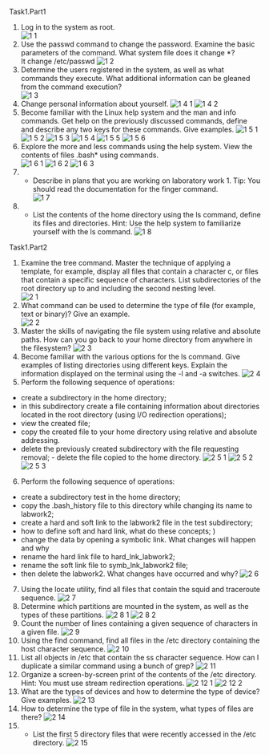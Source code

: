  
Task1.Part1 
1)	Log in to the system as root.   
![1 1](https://user-images.githubusercontent.com/72690863/104854097-a6093400-590d-11eb-85f8-97459729521f.png)
2)	Use the passwd command to change the password. Examine the basic parameters of the command. What system file does it change *?  
It change /etc/passwd
![1 2](https://user-images.githubusercontent.com/72690863/104854098-a73a6100-590d-11eb-98ce-2bd50e8cf8df.png)
3)	Determine the users registered in the system, as well as what commands they execute. What additional information can be gleaned from the command execution?  
![1 3](https://user-images.githubusercontent.com/72690863/104854099-a73a6100-590d-11eb-9b5c-821b963634d1.png)
4)	Change personal information about yourself. 
![1 4 1](https://user-images.githubusercontent.com/72690863/104854100-a7d2f780-590d-11eb-9d41-e8b8c4b85e73.png)
![1 4 2](https://user-images.githubusercontent.com/72690863/104854101-a7d2f780-590d-11eb-8e30-3e6c620fa906.png)
5)	Become familiar with the Linux help system and the man and info commands. Get help on the previously discussed commands, define and describe any two keys for these commands. Give examples. 
 ![1 5 1](https://user-images.githubusercontent.com/72690863/104854102-a86b8e00-590d-11eb-8575-dfb39d15c26c.png)
![1 5 2](https://user-images.githubusercontent.com/72690863/104854103-a86b8e00-590d-11eb-94e5-cc5ddb33f9b7.png)
![1 5 3](https://user-images.githubusercontent.com/72690863/104854105-a9042480-590d-11eb-9486-a1789df73db4.png)
![1 5 4](https://user-images.githubusercontent.com/72690863/104854106-a9042480-590d-11eb-8c64-5db7244f3e01.png)
![1 5 5](https://user-images.githubusercontent.com/72690863/104854107-a9042480-590d-11eb-8843-378fa1c901ff.png)
![1 5 6](https://user-images.githubusercontent.com/72690863/104854108-a99cbb00-590d-11eb-8c8e-dbfc583641eb.png)
6)	Explore the more and less commands using the help system. View the contents of files .bash* using commands.  
![1 6 1](https://user-images.githubusercontent.com/72690863/104854109-a99cbb00-590d-11eb-9693-f03646004ba8.png)
![1 6 2](https://user-images.githubusercontent.com/72690863/104854110-aa355180-590d-11eb-89bc-b5c5d990f0a0.png)
![1 6 3](https://user-images.githubusercontent.com/72690863/104854111-aa355180-590d-11eb-85a2-1cba2f4704b1.png)   
7)	* Describe in plans that you are working on laboratory work 1. Tip: You should read the documentation for the finger command.  
![1 7](https://user-images.githubusercontent.com/72690863/104854113-aacde800-590d-11eb-998e-0a4059db0ef4.png)
8)	* List the contents of the home directory using the ls command, define its files and directories. Hint: Use the help system to familiarize yourself with the ls command. 
 ![1 8](https://user-images.githubusercontent.com/72690863/104854114-aacde800-590d-11eb-96b7-c0b961050bae.png)
 
Task1.Part2 
1)	Examine the tree command. Master the technique of applying a template, for example, display all files that contain a character c, or files that contain a specific sequence of characters. List subdirectories of the root directory up to and including the second nesting level.  
![2 1](https://user-images.githubusercontent.com/72690863/104854115-ab667e80-590d-11eb-906b-b69e9f3c32d7.png)
2)	What command can be used to determine the type of file (for example, text or binary)? Give an example.  
![2 2](https://user-images.githubusercontent.com/72690863/104854116-ab667e80-590d-11eb-9ae3-3b25db2007fa.png)
3)	Master the skills of navigating the file system using relative and absolute paths. How can you go back to your home directory from anywhere in the filesystem? 
![2 3](https://user-images.githubusercontent.com/72690863/104854118-abff1500-590d-11eb-836a-72d7e1ddd645.png) 
4)	Become familiar with the various options for the ls command. Give examples of listing directories using different keys. Explain the information displayed on the terminal using the -l and -a switches. 
![2 4](https://user-images.githubusercontent.com/72690863/104854120-abff1500-590d-11eb-971f-9bdc02f1c5a2.png) 
5)	Perform the following sequence of operations: 
-	create a subdirectory in the home directory; 
-	in this subdirectory create a file containing information about directories located in the root directory (using I/O redirection operations); 
-	view the created file; 
-	copy the created file to your home directory using relative and absolute addressing. 
-	delete the previously created subdirectory with the file requesting removal; - delete the file copied to the home directory. 
![2 5 1](https://user-images.githubusercontent.com/72690863/104854121-ac97ab80-590d-11eb-8692-bd2305b224a2.png)
![2 5 2](https://user-images.githubusercontent.com/72690863/104854122-ac97ab80-590d-11eb-8e02-5f53e175c1c8.png)
![2 5 3](https://user-images.githubusercontent.com/72690863/104854123-ad304200-590d-11eb-9f25-18e9165766b0.png)   
6)	Perform the following sequence of operations: 
-	create a subdirectory test in the home directory; 
-	copy the .bash_history file to this directory while changing its name to labwork2; 
-	create a hard and soft link to the labwork2 file in the test subdirectory; 
-	how to define soft and hard link, what do these concepts; )
-	change the data by opening a symbolic link. What changes will happen and why 
-	rename the hard link file to hard_lnk_labwork2; 
-	rename the soft link file to symb_lnk_labwork2 file; 
-	then delete the labwork2. What changes have occurred and why? 
![2 6](https://user-images.githubusercontent.com/72690863/104854125-ad304200-590d-11eb-93e3-cf388e8ad6fb.png)
7)	Using the locate utility, find all files that contain the squid and traceroute sequence.
![2 7](https://user-images.githubusercontent.com/72690863/104854126-adc8d880-590d-11eb-9b5d-bd78535f9ef6.png)
8)	Determine which partitions are mounted in the system, as well as the types of these partitions.
![2 8 1](https://user-images.githubusercontent.com/72690863/104854127-adc8d880-590d-11eb-8550-890899774b45.png)
![2 8 2](https://user-images.githubusercontent.com/72690863/104854128-ae616f00-590d-11eb-866c-dba3d34d9dcd.png)
9)	Count the number of lines containing a given sequence of characters in a given file. 
![2 9](https://user-images.githubusercontent.com/72690863/104854129-aefa0580-590d-11eb-9fd4-e762b71fb230.png) 
10)	Using the find command, find all files in the /etc directory containing the 
host character sequence. 
 ![2 10](https://user-images.githubusercontent.com/72690863/104854130-aefa0580-590d-11eb-806d-cd05531fb3c8.png)
11)	List all objects in /etc that contain the ss character sequence. How can I duplicate a similar command using a bunch of grep? 
 ![2 11](https://user-images.githubusercontent.com/72690863/104854132-af929c00-590d-11eb-82af-943aac5a8ad9.png)
12)	Organize a screen-by-screen print of the contents of the /etc directory. Hint: You must use stream redirection operations. 
 ![2 12 1](https://user-images.githubusercontent.com/72690863/104854133-af929c00-590d-11eb-8252-2d96b6091cfe.png)
![2 12 2](https://user-images.githubusercontent.com/72690863/104854134-b02b3280-590d-11eb-8349-e569828423ff.png)
13)	What are the types of devices and how to determine the type of device? Give examples. 
 ![2 13](https://user-images.githubusercontent.com/72690863/104854135-b02b3280-590d-11eb-9916-b7a64cbb087c.png)
14)	How to determine the type of file in the system, what types of files are there? 
 ![2 14](https://user-images.githubusercontent.com/72690863/104854136-b0c3c900-590d-11eb-9275-9d6075b26fdc.png)
15)	* List the first 5 directory files that were recently accessed in the /etc directory. 
![2 15](https://user-images.githubusercontent.com/72690863/104854138-b0c3c900-590d-11eb-8982-f4ddf91eeca9.png)

